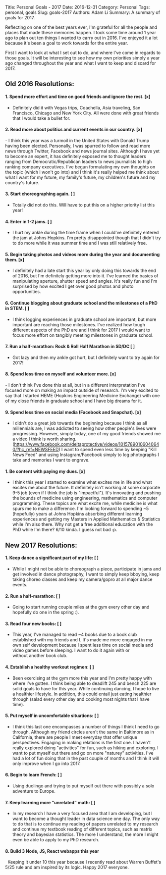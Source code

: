 Title: Personal Goals - 2017
Date: 2016-12-31
Category: Personal
Tags: personal, goals
Slug: goals-2017
Authors: Adam Li
Summary: A summary of goals for 2017.

Reflecting on one of the best years ever, I'm grateful for all the people and places that made these memories happen. I took some time around 1 year ago to plan out ten things I wanted to carry out in 2016. I've enjoyed it a lot because it's been a goal to work towards for the entire year.

First I want to look at what I set out to do, and where I've come in regards to those goals. It will be interesting to see how my own priorities simply a year ago changed throughout the year and what I want to keep and discard for 2017.

## Old 2016 Resolutions:

#### 1. Spend more effort and time on good friends and ignore the rest. [x]
- Definitely did it with Vegas trips, Coachella, Asia traveling, San Francisco, Chicago and New York City. All were done with great friends that I would take a bullet for.

#### 2. Read more about politics and current events in our country. [x]
- I think this year was a turmoil in the United States with Donald Trump having been elected. Personally, I was spurred to follow and read more news through Twitter, Facebook and news journal sites. Although I have yet to become an expert, it has definitely exposed me to thought leaders ranging from Democratic/Republican leaders to news journalists to high ranking company executives. I've begun formulating my own thoughts on the topic (which I won't go into) and I think it's really helped me think about what I want for my future, my family's future, my children's future and my country's future.

#### 3. Start choreographing again. [ ]
- Totally did not do this. Will have to put this on a higher priority list this year!

#### 4. Enter in 1-2 jams. [ ]
- I hurt my ankle during the time frame when I could've definitely entered the jam at Johns Hopkins. I'm pretty disappointed though that I didn't try to do more while it was summer time and I was still relatively free.

#### 5. Begin taking photos and videos more during the year and documenting them. [x]
- I definitely had a late start this year by only doing this towards the end of 2016, but I'm definitely getting more into it. I've learned the basics of manipulating aperture, shutter speed and angles. It's really fun and I'm surprised by how excited I get over good photos and photo opportunities.

#### 6. Continue blogging about graduate school and the milestones of a PhD in STEM. [ ]
- I think logging experiences in graduate school are important, but more important are reaching those milestones. I've realized how tough different aspects of the PhD are and I think for 2017 I would want to focus more effort on tangibly meeting milestones in graduate school.

#### 7. Run a half-marathon: Rock & Roll Half Marathon in SD/DC [ ]
- Got lazy and then my ankle got hurt, but I definitely want to try again for 2017!

#### 8. Spend less time on myself and volunteer more. [x]
- I don't think I've done this at all, but in a different interpretation I've focused more on making an impact outside of research. I'm very excited to say that I started HEME (Hopkins Engineering Medicine Exchange) with one of my close friends in graduate school and I have big dreams for it.

#### 9. Spend less time on social media (Facebook and Snapchat). [x]
- I didn't do a great job towards the beginning because I think as all millennials are, I was addicted to seeing how other people's lives were progressing. However, simply today, one of my good friends showed me a video I think is worth sharing. (https://www.facebook.com/deltaprotective/videos/10157890106040640/?hc_ref=NEWSFEED) I want to spend even less time by keeping "Kill News Feed" and using Instagram/Facebook simply to log photographs I take and memories I want to engrave.

#### 1. Be content with paying my dues. [x]
- I think this year I started to examine what excites me in life and what excites me about the future. It definitely isn't working at some corporate 9-5 job (even if I think the job is "impactful"). It's innovating and pushing the bounds of medicine using engineering, mathematics and computer programming. These topics are what excite me, while medicine is what spurs me to make a difference. I'm looking forward to spending ~5 (hopefully) years at Johns Hopkins absorbing different learning experiences and getting my Masters in Applied Mathematics & Statistics while I'm also there. Why not get a free additional education with the PhD while I'm there?
6/10 kinda. I guess not bad :p.

## New 2017 Resolutions:
#### 1. Keep dance a significant part of my life: [ ]
- While I might not be able to choreograph a piece, participate in jams and get involved in dance photography, I want to simply keep bboying, keep taking choreo classes and keep my camera/gopro at all major dance events.

#### 2. Run a half-marathon: [ ]
- Going to start running couple miles at the gym every other day and hopefully do one in the spring :).

#### 3. Read four new books: [ ]
- This year, I've managed to read ~4 books due to a book club established with my friends and I. It's made me more engaged in my own self development because I spent less time on social media and video games before sleeping. I want to do it again with or without another book club.

#### 4. Establish a healthy workout regimen: [ ]
- Been exercising at the gym more this year and I'm pretty happy with where I've gotten. I think being able to deadlift 245 and bench 225 are solid goals to have for this year. While continuing dancing, I hope to live a healthier lifestyle. In addition, this could entail just eating healthier through (salad every other day and cooking most nights that I have time).

#### 5. Put myself in uncomfortable situations: [ ]
- I think this last one encompasses a number of things I think I need to go through. Although my friend circles aren't the same in Baltimore as in California, there are people I meet everyday that offer unique perspectives. Engaging in making relations is the first one. I haven't really explored doing "activities" for fun, such as hiking and exploring. I want to put myself out there and go on more "naturey" activities. I've had a lot of fun doing that in the past couple of months and I think it will only improve when I go into 2017.

#### 6. Begin to learn French: [ ]
- Using duolingo and trying to put myself out there with possibly a solo adventure to Europe.

#### 7. Keep learning more "unrelated" math: [ ]
- In my research I have a very focused area that I am developing, but I want to become a thought leader in data science one day. The only way to do that is to continue my reading of papers unrelated to my research and continue my textbook reading of different topics, such as matrix theory and bayesian statistics. The more I understand, the more I might even be able to apply to my PhD research.

#### 8. Build 3 Node, JS, React webapps this year
 
Keeping it under 10 this year because I recently read about Warren Buffet's 5/25 rule and am inspired by its logic. Happy 2017 everyone.